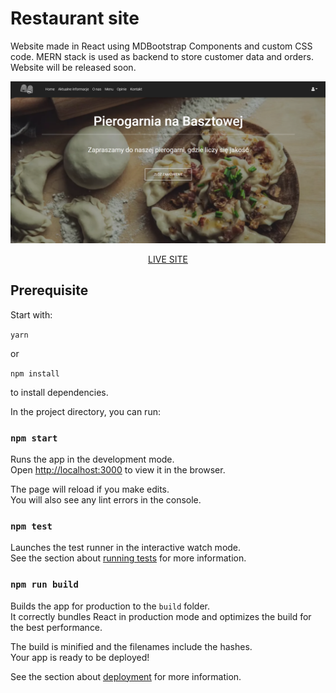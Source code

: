 # Restaurant site
Website made in React using MDBootstrap Components and custom CSS code. MERN stack is used as backend to store customer data and orders. Website will be released soon.

![alt text](https://github.com/Mac-lucky/Fullstack-restaurant-site/blob/master/screen.png?raw=true)

<p align="center"><a href="https://tutajlepsze.pl">LIVE SITE</a></p>


## Prerequisite

Start with:

`
yarn
` 

or

`
npm install
`

to install dependencies.


In the project directory, you can run:

### `npm start`

Runs the app in the development mode.\
Open [http://localhost:3000](http://localhost:3000) to view it in the browser.

The page will reload if you make edits.\
You will also see any lint errors in the console.

### `npm test`

Launches the test runner in the interactive watch mode.\
See the section about [running tests](https://facebook.github.io/create-react-app/docs/running-tests) for more information.

### `npm run build`

Builds the app for production to the `build` folder.\
It correctly bundles React in production mode and optimizes the build for the best performance.

The build is minified and the filenames include the hashes.\
Your app is ready to be deployed!

See the section about [deployment](https://facebook.github.io/create-react-app/docs/deployment) for more information.




